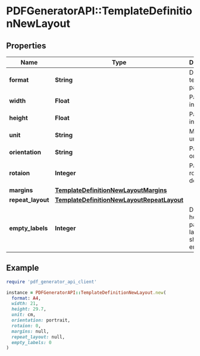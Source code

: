 # PDFGeneratorAPI::TemplateDefinitionNewLayout

## Properties

| Name | Type | Description | Notes |
| ---- | ---- | ----------- | ----- |
| **format** | **String** | Defines template page size | [optional] |
| **width** | **Float** | Page width in units | [optional] |
| **height** | **Float** | Page height in units | [optional] |
| **unit** | **String** | Measure unit | [optional] |
| **orientation** | **String** | Page orientation | [optional] |
| **rotaion** | **Integer** | Page rotation in degrees | [optional] |
| **margins** | [**TemplateDefinitionNewLayoutMargins**](TemplateDefinitionNewLayoutMargins.md) |  | [optional] |
| **repeat_layout** | [**TemplateDefinitionNewLayoutRepeatLayout**](TemplateDefinitionNewLayoutRepeatLayout.md) |  | [optional] |
| **empty_labels** | **Integer** | Defines how many pages or labels should be empty | [optional] |

## Example

```ruby
require 'pdf_generator_api_client'

instance = PDFGeneratorAPI::TemplateDefinitionNewLayout.new(
  format: A4,
  width: 21,
  height: 29.7,
  unit: cm,
  orientation: portrait,
  rotaion: 0,
  margins: null,
  repeat_layout: null,
  empty_labels: 0
)
```

